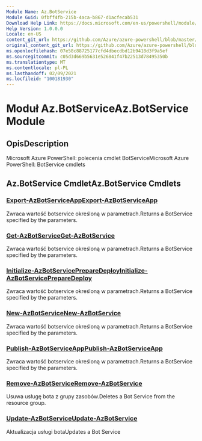 ```yaml
---
Module Name: Az.BotService
Module Guid: 0fbff4fb-215b-4aca-b867-d1acfecab531
Download Help Link: https://docs.microsoft.com/en-us/powershell/module/az.botservice
Help Version: 1.0.0.0
Locale: en-US
content_git_url: https://github.com/Azure/azure-powershell/blob/master/src/BotService/help/Az.BotService.md
original_content_git_url: https://github.com/Azure/azure-powershell/blob/master/src/BotService/help/Az.BotService.md
ms.openlocfilehash: 07e58c88725177cfd4dbecdbd12b9418d3f9a5ef
ms.sourcegitcommit: c05d3d669b5631e526841f47b22513d78495350b
ms.translationtype: MT
ms.contentlocale: pl-PL
ms.lasthandoff: 02/09/2021
ms.locfileid: "100181930"
---
```

# <span data-ttu-id="940e2-101">Moduł Az.BotService</span><span class="sxs-lookup"><span data-stu-id="940e2-101">Az.BotService Module</span></span>
## <span data-ttu-id="940e2-102">Opis</span><span class="sxs-lookup"><span data-stu-id="940e2-102">Description</span></span>
<span data-ttu-id="940e2-103">Microsoft Azure PowerShell: polecenia cmdlet BotService</span><span class="sxs-lookup"><span data-stu-id="940e2-103">Microsoft Azure PowerShell: BotService cmdlets</span></span>

## <span data-ttu-id="940e2-104">Az.BotService Cmdlet</span><span class="sxs-lookup"><span data-stu-id="940e2-104">Az.BotService Cmdlets</span></span>
### [<span data-ttu-id="940e2-105">Export-AzBotServiceApp</span><span class="sxs-lookup"><span data-stu-id="940e2-105">Export-AzBotServiceApp</span></span>](Export-AzBotServiceApp.md)
<span data-ttu-id="940e2-106">Zwraca wartość botservice określoną w parametrach.</span><span class="sxs-lookup"><span data-stu-id="940e2-106">Returns a BotService specified by the parameters.</span></span>

### [<span data-ttu-id="940e2-107">Get-AzBotService</span><span class="sxs-lookup"><span data-stu-id="940e2-107">Get-AzBotService</span></span>](Get-AzBotService.md)
<span data-ttu-id="940e2-108">Zwraca wartość botservice określoną w parametrach.</span><span class="sxs-lookup"><span data-stu-id="940e2-108">Returns a BotService specified by the parameters.</span></span>

### [<span data-ttu-id="940e2-109">Initialize-AzBotServicePrepareDeploy</span><span class="sxs-lookup"><span data-stu-id="940e2-109">Initialize-AzBotServicePrepareDeploy</span></span>](Initialize-AzBotServicePrepareDeploy.md)
<span data-ttu-id="940e2-110">Zwraca wartość botservice określoną w parametrach.</span><span class="sxs-lookup"><span data-stu-id="940e2-110">Returns a BotService specified by the parameters.</span></span>

### [<span data-ttu-id="940e2-111">New-AzBotService</span><span class="sxs-lookup"><span data-stu-id="940e2-111">New-AzBotService</span></span>](New-AzBotService.md)
<span data-ttu-id="940e2-112">Zwraca wartość botservice określoną w parametrach.</span><span class="sxs-lookup"><span data-stu-id="940e2-112">Returns a BotService specified by the parameters.</span></span>

### [<span data-ttu-id="940e2-113">Publish-AzBotServiceApp</span><span class="sxs-lookup"><span data-stu-id="940e2-113">Publish-AzBotServiceApp</span></span>](Publish-AzBotServiceApp.md)
<span data-ttu-id="940e2-114">Zwraca wartość botservice określoną w parametrach.</span><span class="sxs-lookup"><span data-stu-id="940e2-114">Returns a BotService specified by the parameters.</span></span>

### [<span data-ttu-id="940e2-115">Remove-AzBotService</span><span class="sxs-lookup"><span data-stu-id="940e2-115">Remove-AzBotService</span></span>](Remove-AzBotService.md)
<span data-ttu-id="940e2-116">Usuwa usługę bota z grupy zasobów.</span><span class="sxs-lookup"><span data-stu-id="940e2-116">Deletes a Bot Service from the resource group.</span></span>

### [<span data-ttu-id="940e2-117">Update-AzBotService</span><span class="sxs-lookup"><span data-stu-id="940e2-117">Update-AzBotService</span></span>](Update-AzBotService.md)
<span data-ttu-id="940e2-118">Aktualizacja usługi bota</span><span class="sxs-lookup"><span data-stu-id="940e2-118">Updates a Bot Service</span></span>

